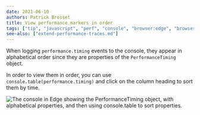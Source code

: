 ```yaml
---
date: 2021-06-10
authors: Patrick Brosset
title: View performance markers in order
tags: ["tip", "javascript", "perf", "console", "browser:edge", "browser:chrome", "browser:safari"]
see-also: ["extend-performance-traces.md"]
---
```

When logging `performance.timing` events to the console, they appear in alphabetical order since they are properties of the `PerformanceTiming` object.

In order to view them in order, you can use `console.table(performance.timing)` and click on the column heading to sort them by time.

![The console in Edge showing the PerformanceTiming object, with alphabetical properties, and then using console.table to sort properties.](../../assets/img/view-perf-markers-in-order.png)
